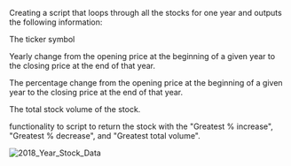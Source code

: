 Creating a script that loops through all the stocks for one year and outputs the following information:

The ticker symbol

Yearly change from the opening price at the beginning of a given year to the closing price at the end of that year.

The percentage change from the opening price at the beginning of a given year to the closing price at the end of that year.

The total stock volume of the stock.

functionality to script to return the stock with the "Greatest % increase", "Greatest % decrease", and "Greatest total volume".

![2018_Year_Stock_Data](https://user-images.githubusercontent.com/124627390/224339447-c78bff8b-058c-49bf-988a-9bbbb7d41c6d.png)







